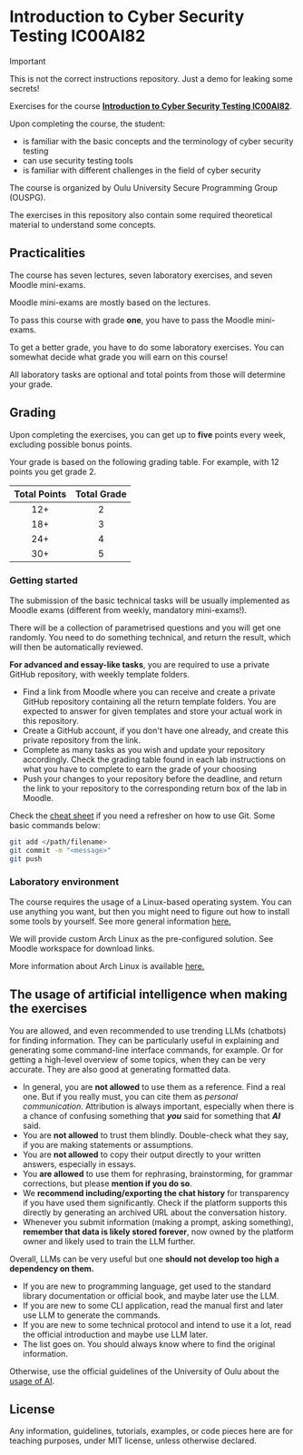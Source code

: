 # Introduction to Cyber Security Testing IC00AI82

> [!Important]
> This is not the correct instructions repository. Just a demo for leaking some secrets!

Exercises for the course **[Introduction to Cyber Security Testing IC00AI82](https://opas.peppi.oulu.fi/en/course/IC00AI82/32356)**. 

Upon completing the course, the student:
* is familiar with the basic concepts and the terminology of cyber security testing
* can use security testing tools
* is familiar with different challenges in the field of cyber security

The course is organized by Oulu University Secure Programming Group (OUSPG).

The exercises in this repository also contain some required theoretical material to understand some concepts. 

## Practicalities

The course has seven lectures, seven laboratory exercises, and seven Moodle mini-exams.

Moodle mini-exams are mostly based on the lectures.

To pass this course with grade **one**, you have to pass the Moodle mini-exams.

To get a better grade, you have to do some laboratory exercises.
You can somewhat decide what grade you will earn on this course!

All laboratory tasks are optional and total points from those will determine your grade.

## Grading

Upon completing the exercises, you can get up to **five** points every week, excluding possible bonus points.

Your grade is based on the following grading table.
For example, with 12 points you get grade 2.

Total Points|Total Grade
:-:|:-:
12+ | 2
18+ | 3
24+ | 4
30+ | 5

### Getting started

The submission of the basic technical tasks will be usually implemented as Moodle exams (different from weekly, mandatory mini-exams!).

There will be a collection of parametrised questions and you will get one randomly. 
You need to do something technical, and return the result, which will then be automatically reviewed.

**For advanced and essay-like tasks**, you are required to use a private GitHub repository, with weekly template folders. 

* Find a link from Moodle where you can receive and create a private GitHub repository containing all the return template folders. You are
expected to answer for given templates and store your actual work in this repository.
* Create a GitHub account, if you don't have one already, and create this private repository from the link.
* Complete as many tasks as you wish and update your repository accordingly. Check the grading table found in each lab instructions on what you have to complete to earn the grade of your choosing
* Push your changes to your repository before the deadline, and return the link to your repository to the corresponding
return box of the lab in Moodle.

Check the [cheat sheet](https://training.github.com/downloads/github-git-cheat-sheet.pdf) if you need a refresher on how
 to use Git.
Some basic commands below:

```bash
git add </path/filename>
git commit -m "<message>"
git push
```

### Laboratory environment

The course requires the usage of a Linux-based operating system.
You can use anything you want, but then you might need to figure out how to install some tools by yourself.
See more general information [here.](https://ouspg.org/resources/laboratories/)

We will provide custom Arch Linux as the pre-configured solution.
See Moodle workspace for download links.

More information about Arch Linux is available [here.](https://ouspg.org/resources/archlinux/)

## The usage of artificial intelligence when making the exercises

You are allowed, and even recommended to use trending LLMs (chatbots) for finding information. They can be particularly useful in explaining and generating some command-line interface commands, for example. Or for getting a high-level overview of some topics, when they can be very accurate. They are also good at generating formatted data.

* In general, you are **not allowed** to use them as a reference. Find a real one. But if you really must, you can cite them as *personal communication*. Attribution is always important, especially when there is a chance of confusing something that ***you*** said for something that ***AI*** said.  
* You are **not allowed** to trust them blindly. Double-check what they say, if you are making statements or assumptions. 
* You are **not allowed** to copy their output directly to your written answers, especially in essays.
* You **are allowed** to use them for rephrasing, brainstorming, for grammar corrections, but please **mention if you do so**. 
* We **recommend including/exporting the chat history** for transparency if you have used them significantly. Check if the platform supports this directly by generating an archived URL about the conversation history.
* Whenever you submit information (making a prompt, asking something), **remember that data is likely stored forever**, now owned by the platform owner and likely used to train the LLM further. 

Overall, LLMs can be very useful but one **should not develop too high a dependency on them.**
  * If you are new to programming language, get used to the standard library documentation or official book, and maybe later use the LLM.
  * If you are new to some CLI application, read the manual first and later use LLM to generate the commands.
  * If you are new to some technical protocol and intend to use it a lot, read the official introduction and maybe use LLM later.
  * The list goes on. You should always know where to find the original information.


Otherwise, use the official guidelines of the University of Oulu about the [usage of AI](https://www.oulu.fi/en/for-students/studying-university/guidelines-use-artificial-intelligence-education).

## License

Any information, guidelines, tutorials, examples, or code pieces here are for teaching purposes, under MIT license, unless otherwise declared.
